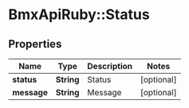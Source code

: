 # BmxApiRuby::Status

## Properties
Name | Type | Description | Notes
------------ | ------------- | ------------- | -------------
**status** | **String** | Status | [optional] 
**message** | **String** | Message | [optional] 


